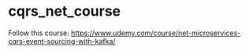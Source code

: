 # cqrs_net_course
Follow this course: https://www.udemy.com/course/net-microservices-cqrs-event-sourcing-with-kafka/
